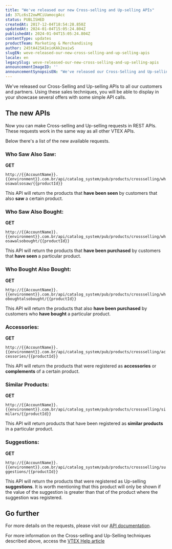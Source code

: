 ```yaml
---
title: "We've released our new Cross-selling and Up-selling APIs"
id: 37Lc6sI2owMCiUamocgAcc
status: PUBLISHED
createdAt: 2017-12-04T18:54:28.850Z
updatedAt: 2024-01-04T15:05:24.804Z
publishedAt: 2024-01-04T15:05:24.804Z
contentType: updates
productTeam: Marketing & Merchandising
author: 245tA425AIeioKAk2eaiwS
slugEN: weve-released-our-new-cross-selling-and-up-selling-apis
locale: en
legacySlug: weve-released-our-new-cross-selling-and-up-selling-apis
announcementImageID: ''
announcementSynopsisEN: "We've released our Cross-Selling and Up-selling APIs to all our customers and partners."
---
```


We've released our Cross-Selling and Up-selling APIs to all our customers and partners. Using these sales techniques, you will be able to display in your showcase several offers with some simple API calls.

## The new APIs

Now you can make Cross-selling and Up-selling requests in REST APIs. These requests work in the same way as all other VTEX APIs.

Below there's a list of the new available requests.

### Who Saw Also Saw:

__GET__

`http://{{AccountName}}.{{environment}}.com.br/api/catalog_system/pub/products/crossselling/whosawalsosaw/{{productId}}`

This API will return the products that __have been seen__ by customers that also __saw__ a certain product.

### Who Saw Also Bought:

__GET__

`http://{{AccountName}}.{{environment}}.com.br/api/catalog_system/pub/products/crossselling/whosawalsobought/{{productId}}`

This API will return the products that __have been purchased__ by customers that __have seen__ a particular product.

### Who Bought Also Bought:

__GET__

`http://{{AccountName}}.{{environment}}.com.br/api/catalog_system/pub/products/crossselling/whoboughtalsobought/{{productId}}`

This API will return the products that also __have been purchased__ by customers who __have bought__ a particular product.

### Accessories:

__GET__ 

`http://{{AccountName}}.{{environment}}.com.br/api/catalog_system/pub/products/crossselling/accessories/{{productId}}`

This API will return the products that were registered as __accessories__ or __complements__ of a certain product.

### Similar Products: 

__GET__

`http://{{AccountName}}.{{environment}}.com.br/api/catalog_system/pub/products/crossselling/similars/{{productId}}`

This API will return products that have been registered as __similar products__ in a particular product.

### Suggestions: 

__GET__ 

`http://{{AccountName}}.{{environment}}.com.br/api/catalog_system/pub/products/crossselling/suggestions/{{productId}}`

This API will return the products that were registered as Up-selling __suggestions__. It is worth mentioning that this product will only be shown if the value of the suggestion is greater than that of the product where the suggestion was registered.

## Go further

For more details on the requests, please visit our [API documentation](https://developers.vtex.com/docs/api-reference/search-api#get-/api/catalog_system/pub/products/crossselling/whosawalsosaw/-productId-?endpoint=get-/api/catalog_system/pub/products/crossselling/whosawalsosaw/-productId-).

For more information on the Cross-selling and Up-Selling techniques described above, access the [VTEX Help article](/en/tutorial/setting-up-a-similar-product-suggestions-accessories-and-generics)
